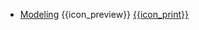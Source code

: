 * [Modeling]({{baseUrl}}/modeling/)
  <trigger for="pop:modeling-preview">{{icon_preview}}</trigger> [{{icon_print}}](print.html)

<popover id="pop:modeling-preview" title="Modeling {{icon_preview}}" placement="right">
  <div slot="content">
    <include src="preview.md" />
  </div>
</popover>
